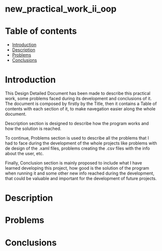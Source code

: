 # new_practical_work_ii_oop

# Table of contents
- [Introduction](#introduction)
- [Description](#description)
- [Problems](#problems)
- [Conclusions](#conclusions)


# Introduction
This Design Detailed Document has been made to describe this practical work, some problems faced during its development and conclusions of it. The document is composed by firstly by the Title, then it contains a Table of contents with each section of it, to make navegation easier along the whole document. 

Description section is designed to describe how the program works and how the solution is reached. 

To continue, Problems section is used to describe all the problems that I had to face during the development of the whole projects like problems with de design of the .xaml files, problems creating the .csv files with the info about the user, etc.

Finally, Conclusion section is mainly proposed to include what I have learned developing this project, how good is the solution of the program when running it and some other new info reached during the development, that could be valuable and important for the development of future projects.

# Description


# Problems


# Conclusions